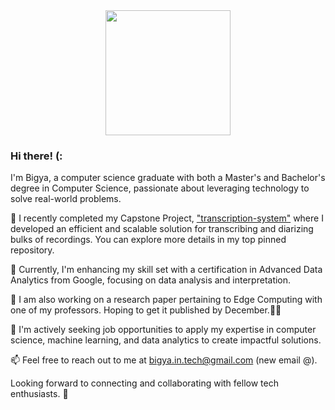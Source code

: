 <div align="center">
  <img src="https://media.giphy.com/media/du3J3cXyzhj75IOgvA/giphy.gif" width="200">
</div>

### Hi there! (:

I'm Bigya, a computer science graduate with both a Master's and Bachelor's degree in Computer Science, passionate about leveraging technology to solve real-world problems.

🔭 I recently completed my Capstone Project, ["transcription-system"](https://github.com/bigyaa/transcription-system) where I developed an efficient and scalable solution for transcribing and diarizing bulks of recordings. You can explore more details in my top pinned repository.

🌱 Currently, I'm enhancing my skill set with a certification in Advanced Data Analytics from Google, focusing on data analysis and interpretation.

🔬 I am also working on a research paper pertaining to Edge Computing with one of my professors. Hoping to get it published by December.🤞🏻

💼 I'm actively seeking job opportunities to apply my expertise in computer science, machine learning, and data analytics to create impactful solutions.

📫 Feel free to reach out to me at bigya.in.tech@gmail.com (new email @).

Looking forward to connecting and collaborating with fellow tech enthusiasts. 🚀


<!--
**bigyaa/bigyaa** is a ✨ _special_ ✨ repository because its `README.md` (this file) appears on your GitHub profile.

Here are some ideas to get you started:

- 🔭 I’m currently working on ...
- 🌱 I’m currently learning ...
- 👯 I’m looking to collaborate on ...
- 🤔 I’m looking for help with ...
- 💬 Ask me about ...
- 📫 How to reach me: ...
- 😄 Pronouns: ...
- ⚡ Fun fact: ...
-->
